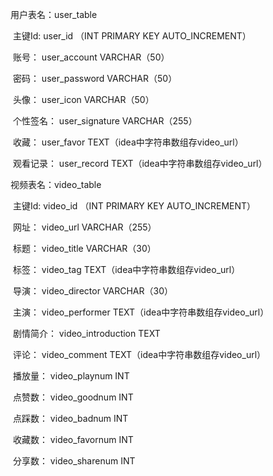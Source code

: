 用户表名：user_table

​    主键Id:           user_id        					（INT PRIMARY KEY AUTO_INCREMENT）

​	   账号：            user_account     			  VARCHAR（50） 

​	   密码：            user_password   			   VARCHAR（50）
  
​	   头像：            user_icon          			VARCHAR（50）

​	   个性签名：        user_signature     		 VARCHAR（255）

​    收藏：            user_favor   					    TEXT（idea中字符串数组存video_url）

​	   观看记录：        user_record           TEXT（idea中字符串数组存video_url）

 

视频表名：video_table

​    主键Id:        	video_id           		（INT PRIMARY KEY AUTO_INCREMENT）

​    网址：       	   video_url            		VARCHAR（255）

​    标题：          	video_title            VARCHAR（30）

​   	标签：      	    video_tag         	 	 TEXT（idea中字符串数组存video_url）

​   	导演：          	video_director       	VARCHAR（30）

​   	主演：       	   video_performer   	   TEXT（idea中字符串数组存video_url）

​   	剧情简介：       video_introduction    TEXT

​	   评论：       	   video_comment   	     TEXT（idea中字符串数组存video_url）

​   	播放量：   	     video_playnum    	    INT

   ​	点赞数：         video_goodnum   	     INT

​	   点踩数：   	     video_badnum    		INT

​	   收藏数：         video_favornum   	   INT

​	   分享数：         video_sharenum   	  INT
